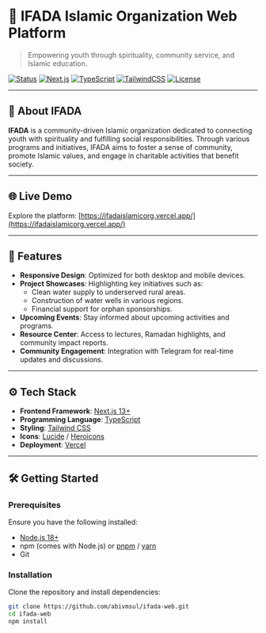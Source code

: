 # 🌙 IFADA Islamic Organization Web Platform

> Empowering youth through spirituality, community service, and Islamic education.

[![Status](https://img.shields.io/badge/Status-Active-success?style=flat-square)]()
[![Next.js](https://img.shields.io/badge/Next.js-13+-black?logo=next.js)]()
[![TypeScript](https://img.shields.io/badge/TypeScript-5.x-blue?logo=typescript)]()
[![TailwindCSS](https://img.shields.io/badge/TailwindCSS-3.x-teal?logo=tailwindcss)]()
[![License](https://img.shields.io/badge/License-MIT-yellow.svg)]()

---

## 🕌 About IFADA

**IFADA** is a community-driven Islamic organization dedicated to connecting youth with spirituality and fulfilling social responsibilities. Through various programs and initiatives, IFADA aims to foster a sense of community, promote Islamic values, and engage in charitable activities that benefit society.

---

## 🌐 Live Demo

Explore the platform: [https://ifadaislamicorg.vercel.app/](https://ifadaislamicorg.vercel.app/)

---

## 🧠 Features

- **Responsive Design**: Optimized for both desktop and mobile devices.
- **Project Showcases**: Highlighting key initiatives such as:
  - Clean water supply to underserved rural areas.
  - Construction of water wells in various regions.
  - Financial support for orphan sponsorships.
- **Upcoming Events**: Stay informed about upcoming activities and programs.
- **Resource Center**: Access to lectures, Ramadan highlights, and community impact reports.
- **Community Engagement**: Integration with Telegram for real-time updates and discussions.

---

## ⚙️ Tech Stack

- **Frontend Framework**: [Next.js 13+](https://nextjs.org/)
- **Programming Language**: [TypeScript](https://www.typescriptlang.org/)
- **Styling**: [Tailwind CSS](https://tailwindcss.com/)
- **Icons**: [Lucide](https://lucide.dev/) / [Heroicons](https://heroicons.com/)
- **Deployment**: [Vercel](https://vercel.com)

---

## 🛠️ Getting Started

### Prerequisites

Ensure you have the following installed:

- [Node.js 18+](https://nodejs.org/)
- npm (comes with Node.js) or [pnpm](https://pnpm.io/) / [yarn](https://yarnpkg.com/)
- Git

### Installation

Clone the repository and install dependencies:

```bash
git clone https://github.com/abivmsul/ifada-web.git
cd ifada-web
npm install
